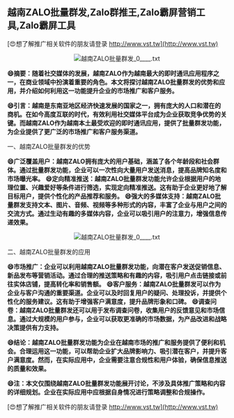## **越南ZALO批量群发,Zalo群推王,Zalo霸屏营销工具,Zalo霸屏工具**

[😍想了解推广相关软件的朋友请登录 http://www.vst.tw](http://www.vst.tw)

 <center><img src="https://vst.tw/MP4/tuiguang/png/2.png" alt="越南ZALO批量群发_0____.txt"></center>

**😄摘要：随着社交媒体的发展，越南ZALO作为越南最大的即时通讯应用程序之一，在商业领域中扮演着重要的角色。本文将探讨越南ZALO批量群发的优势和应用，并介绍如何利用这一功能提升企业的市场推广和客户服务。**

**😄引言：越南是东南亚地区经济快速发展的国家之一，拥有庞大的人口和潜在的商机。在如今高度互联的时代，有效利用社交媒体平台成为企业获取竞争优势的关键。而越南ZALO作为越南本土最受欢迎的即时通讯应用，提供了批量群发功能，为企业提供了更广泛的市场推广和客户服务渠道。**

一、越南ZALO批量群发的优势

**😄广泛覆盖用户：越南ZALO拥有庞大的用户基础，涵盖了各个年龄段和社会群体。通过批量群发功能，企业可以一次性向大量用户发送消息，提高品牌知名度和市场曝光率。**
**😄定向精准推送：越南ZALO批量群发功能允许企业根据用户的地理位置、兴趣爱好等条件进行筛选，实现定向精准推送。这有助于企业更好地了解目标用户，提供个性化的产品推荐和服务。**
**😄强大的多媒体支持：越南ZALO批量群发支持文本、图片、音频、视频等多种形式的内容，丰富了企业与用户之间的交流方式。通过生动有趣的多媒体内容，企业可以吸引用户的注意力，增强信息传递效果。**

 <center><img src="https://vst.tw/MP4/tuiguang/png/8.png" alt="越南ZALO批量群发_0____.txt"></center>

二、越南ZALO批量群发的应用

**😄市场推广：企业可以利用越南ZALO批量群发功能，向潜在客户发送促销信息、新品发布等营销活动。通过合理的推送策略和有趣的内容，吸引用户点击链接或前往实体店铺，提高转化率和销售额。**
**😄客户服务：越南ZALO批量群发可以作为企业与客户沟通的重要渠道。企业可以及时回复用户的疑问、处理投诉，并提供个性化的服务建议。这有助于增强客户满意度，提升品牌形象和口碑。**
**😄调查问卷：越南ZALO批量群发还可以用于发布调查问卷，收集用户的反馈意见和市场信息。通过大规模的用户参与，企业可以获取更准确的市场数据，为产品改进和战略决策提供有力支持。**

**😄结论：越南ZALO批量群发功能为企业在越南市场的推广和服务提供了便利和机会。合理运用这一功能，可以帮助企业扩大品牌影响力、吸引潜在客户，并提升客户满意度。然而，在实际应用中，企业需要注意合规性和用户体验，确保信息推送的质量和效果。**

**😄注：本文仅围绕越南ZALO批量群发功能展开讨论，不涉及具体推广策略和内容的详细规划。企业在实际应用中应根据自身情况进行策略调整和合规操作。**

[😍想了解推广相关软件的朋友请登录 http://www.vst.tw](http://www.vst.tw)



